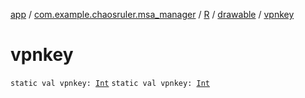 [app](../../../index.md) / [com.example.chaosruler.msa_manager](../../index.md) / [R](../index.md) / [drawable](index.md) / [vpnkey](.)

# vpnkey

`static val vpnkey: `[`Int`](https://kotlinlang.org/api/latest/jvm/stdlib/kotlin/-int/index.html)
`static val vpnkey: `[`Int`](https://kotlinlang.org/api/latest/jvm/stdlib/kotlin/-int/index.html)